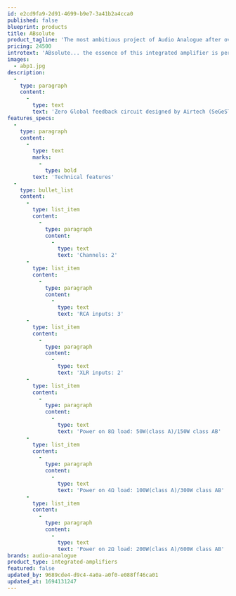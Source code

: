 ```yaml
---
id: e2cd9fa9-2d91-4699-b9e7-3a41b2a4cca0
published: false
blueprint: products
title: ABsolute
product_tagline: 'The most ambitious project of Audio Analogue after over 25 years of history'
pricing: 24500
introtext: 'ABsolute... the essence of this integrated amplifier is perfectly revealed in its name. The most ambitious project of Audio Analogue after over 25 years of history and certainly the best way to celebrate such an important anniversary. A unique amplifier that gives the opportunity to enjoy the refinement of pure class A sound or the power of class AB simply touching a button. Audiograde components of the highest level and selected to optimize the performance of the amplifier in both modes of use. Massive shapes, which combine the cleanliness and elegance of the design to an extreme solidity, characterized by the heavy heatsinks machined from solid, which in addition to being unique pieces are a perfect example of the excellence of Made in Italy craftsmanship. Powerful, versatile, refined, extremely musical... all this is Absolute, an amplifier that creates a new reference in the world of high-end high-fidelity.'
images:
  - abp1.jpg
description:
  -
    type: paragraph
    content:
      -
        type: text
        text: 'Zero Global feedback circuit designed by Airtech (SeGeSTA configuration) All stages fully balanced, dual-mono configuration and discrete components circuits Power stage with 12 bipolar transistors per channel, 81600pF filter capacity per channel Oversized military resistors to minimize thermal distortion Audio grade components, microcontroller management.'
features_specs:
  -
    type: paragraph
    content:
      -
        type: text
        marks:
          -
            type: bold
        text: 'Technical features'
  -
    type: bullet_list
    content:
      -
        type: list_item
        content:
          -
            type: paragraph
            content:
              -
                type: text
                text: 'Channels: 2'
      -
        type: list_item
        content:
          -
            type: paragraph
            content:
              -
                type: text
                text: 'RCA inputs: 3'
      -
        type: list_item
        content:
          -
            type: paragraph
            content:
              -
                type: text
                text: 'XLR inputs: 2'
      -
        type: list_item
        content:
          -
            type: paragraph
            content:
              -
                type: text
                text: 'Power on 8Ω load: 50W(class A)/150W class AB'
      -
        type: list_item
        content:
          -
            type: paragraph
            content:
              -
                type: text
                text: 'Power on 4Ω load: 100W(class A)/300W class AB'
      -
        type: list_item
        content:
          -
            type: paragraph
            content:
              -
                type: text
                text: 'Power on 2Ω load: 200W(class A)/600W class AB'
brands: audio-analogue
product_type: integrated-amplifiers
featured: false
updated_by: 9689cde4-d9c4-4a0a-a0f0-e088ff46ca01
updated_at: 1694131247
---
```


